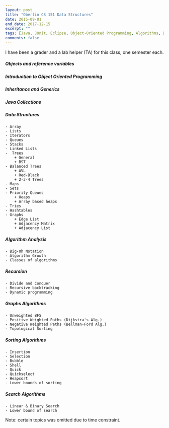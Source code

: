 ```yaml
---
layout: post
title: "Oberlin CS 151 Data Structures"
date: 2015-09-01
end_date: 2017-12-15
excerpt: ""
tags: [Java, JUnit, Eclipse, Object-Oriented Programming, Algorithms, Data Structures, Coursework]
comments: false
---
```

I have been a grader and a lab helper (TA) for this class, one semester each. 

##### Objects and reference variables
##### Introduction to Object Oriented Programming
##### Inheritance and Generics 
##### Java Collections 
##### Data Structures 
	- Array 
	- Lists 
	- Iterators
	- Queues
	- Stacks
	- Linked Lists
	-  Trees
		+ General
		+ BST
	- Balanced Trees
		+ AVL
		+ Red-Black
		+ 2-3-4 Trees
	- Maps
	- Sets
	- Priority Queues
		+ Heaps
		+ Array based heaps
	- Tries
	- Hashtables
	- Graphs
		+ Edge List
		+ Adjacency Matrix
		+ Adjacency List

##### Algorithm Analysis
	- Big-Oh Notation
	- Algorithm Growth
	- Classes of algorithms

##### Recursion
	- Divide and Conquer
	- Recursive backtracking
	- Dynamic programming

##### Graphs Algorithms
	- Unweighted BFS
	- Positive Weighted Paths (Dijkstra's Alg.)
	- Negative Weighted Paths (Bellman-Ford Alg.)
	- Topological Sorting

##### Sorting Algorithms
	- Insertion 
	- Selection 
	- Bubble
	- Shell
	- Quick
	- Quickselect 
	- Heapsort
	- Lower bounds of sorting

##### Search Algorithms
	- Linear & Binary Search
	- Lower bound of search

Note: certain topics was omitted due to time constraint.
